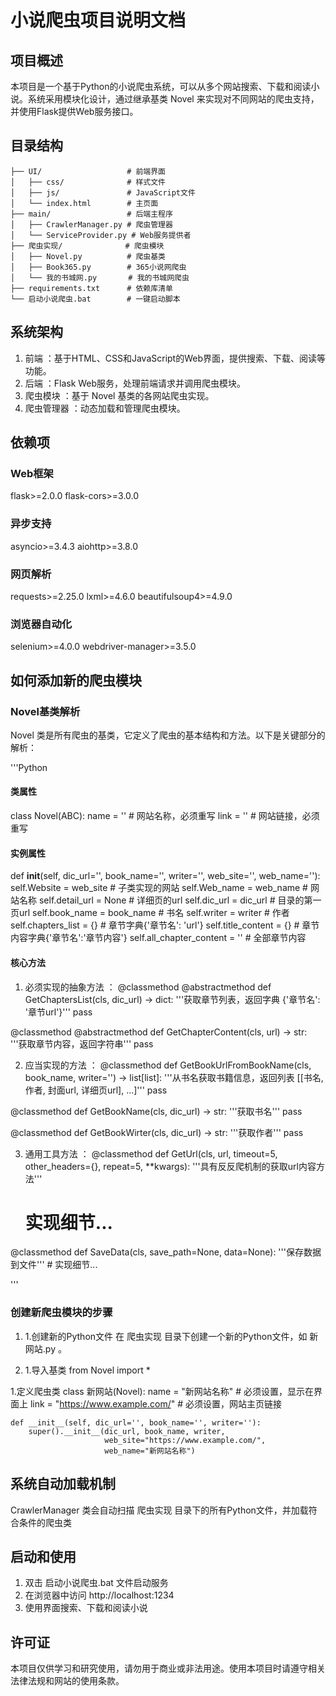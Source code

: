 # 小说爬虫项目说明文档

## 项目概述
本项目是一个基于Python的小说爬虫系统，可以从多个网站搜索、下载和阅读小说。系统采用模块化设计，通过继承基类 Novel 来实现对不同网站的爬虫支持，并使用Flask提供Web服务接口。


## 目录结构
```
├── UI/                   # 前端界面
│   ├── css/              # 样式文件
│   ├── js/               # JavaScript文件
│   └── index.html        # 主页面
├── main/                 # 后端主程序
│   ├── CrawlerManager.py # 爬虫管理器
│   └── ServiceProvider.py # Web服务提供者
├── 爬虫实现/              # 爬虫模块
│   ├── Novel.py          # 爬虫基类
│   ├── Book365.py        # 365小说网爬虫
│   └── 我的书城网.py       # 我的书城网爬虫
├── requirements.txt      # 依赖库清单
└── 启动小说爬虫.bat        # 一键启动脚本
```


## 系统架构
1.  前端 ：基于HTML、CSS和JavaScript的Web界面，提供搜索、下载、阅读等功能。
2.  后端 ：Flask Web服务，处理前端请求并调用爬虫模块。
3.  爬虫模块 ：基于 Novel 基类的各网站爬虫实现。
4.  爬虫管理器 ：动态加载和管理爬虫模块。


## 依赖项

### Web框架
flask>=2.0.0
flask-cors>=3.0.0

### 异步支持
asyncio>=3.4.3
aiohttp>=3.8.0

### 网页解析
requests>=2.25.0
lxml>=4.6.0
beautifulsoup4>=4.9.0

### 浏览器自动化
selenium>=4.0.0
webdriver-manager>=3.5.0


## 如何添加新的爬虫模块

### Novel基类解析
Novel 类是所有爬虫的基类，它定义了爬虫的基本结构和方法。以下是关键部分的解析：

'''Python
#### 类属性
 class Novel(ABC):
    name = ''  # 网站名称，必须重写
    link = ''  # 网站链接，必须重写

#### 实例属性
def __init__(self, dic_url='', book_name='', writer='', web_site='', web_name=''):
    self.Website = web_site        # 子类实现的网站
    self.Web_name = web_name       # 网站名称
    self.detail_url = None         # 详细页的url
    self.dic_url = dic_url         # 目录的第一页url
    self.book_name = book_name     # 书名
    self.writer = writer           # 作者
    self.chapters_list = {}        # 章节字典{'章节名': 'url'}
    self.title_content = {}        # 章节内容字典{'章节名':'章节内容'}
    self.all_chapter_content = ''   # 全部章节内容

#### 核心方法
1. 必须实现的抽象方法 ：
@classmethod
@abstractmethod
def GetChaptersList(cls, dic_url) -> dict:
    '''获取章节列表，返回字典 {'章节名': '章节url'}'''
    pass

@classmethod
@abstractmethod
def GetChapterContent(cls, url) -> str:
    '''获取章节内容，返回字符串'''
    pass

2. 应当实现的方法 ：
@classmethod
def GetBookUrlFromBookName(cls, book_name, writer='') -> list[list]:
    '''从书名获取书籍信息，返回列表 [[书名, 作者, 封面url, 详细页url], ...]'''
    pass

@classmethod
def GetBookName(cls, dic_url) -> str:
    '''获取书名'''
    pass

@classmethod
def GetBookWirter(cls, dic_url) -> str:
    '''获取作者'''
    pass

3. 通用工具方法 ：
@classmethod
def GetUrl(cls, url, timeout=5, other_headers={}, repeat=5, **kwargs):
    '''具有反反爬机制的获取url内容方法'''
    # 实现细节...

@classmethod
def SaveData(cls, save_path=None, data=None):
    '''保存数据到文件'''
    # 实现细节...

'''


### 创建新爬虫模块的步骤
1. 1.创建新的Python文件
在 爬虫实现 目录下创建一个新的Python文件，如 新网站.py 。

2. 1.导入基类
from Novel import *

1.定义爬虫类
class 新网站(Novel):
    name = "新网站名称"  # 必须设置，显示在界面上
    link = "https://www.example.com/"  # 必须设置，网站主页链接
    
    def __init__(self, dic_url='', book_name='', writer=''):
        super().__init__(dic_url, book_name, writer, 
                         web_site="https://www.example.com/", 
                         web_name="新网站名称")              


## 系统自动加载机制
CrawlerManager 类会自动扫描 爬虫实现 目录下的所有Python文件，并加载符合条件的爬虫类


## 启动和使用
1. 双击 启动小说爬虫.bat 文件启动服务
2. 在浏览器中访问 http://localhost:1234
3. 使用界面搜索、下载和阅读小说


## 许可证
本项目仅供学习和研究使用，请勿用于商业或非法用途。使用本项目时请遵守相关法律法规和网站的使用条款。
